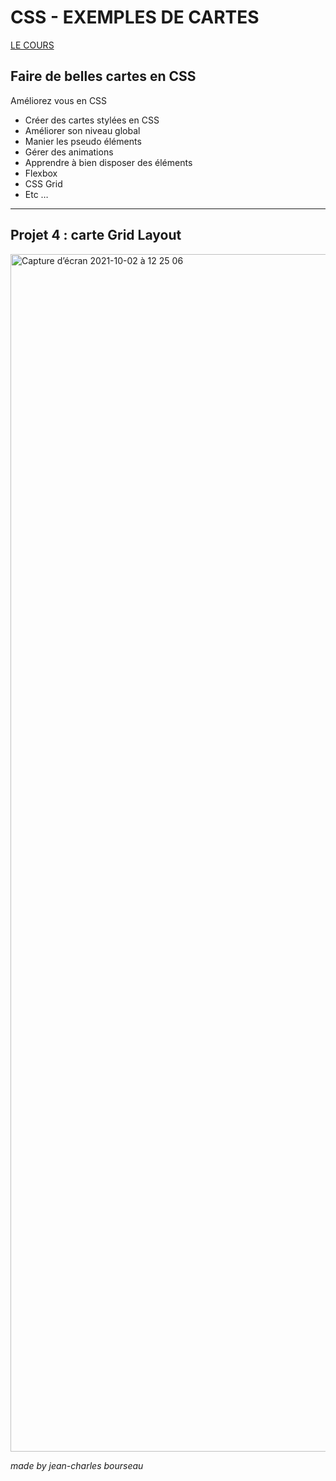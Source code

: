 # CSS - EXEMPLES DE CARTES

[LE COURS](https://www.udemy.com/course/faire-de-belles-cartes-en-css/)

## Faire de belles cartes en CSS
Améliorez vous en CSS

- Créer des cartes stylées en CSS
- Améliorer son niveau global
- Manier les pseudo éléments
- Gérer des animations
- Apprendre à bien disposer des éléments
- Flexbox
- CSS Grid
- Etc …

---
## Projet 4 : carte Grid Layout

<img width="1916" alt="Capture d’écran 2021-10-02 à 12 25 06" src="https://user-images.githubusercontent.com/5016747/135712381-df60991e-aecb-4901-8055-aa77047af26c.png">


*made by jean-charles bourseau*
